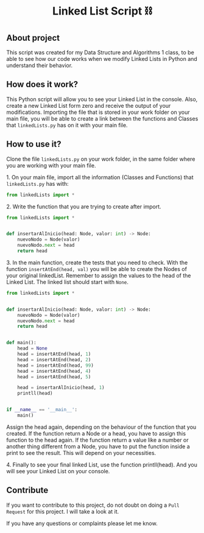 <h1 align = "center">Linked List Script ⛓️</h1>
<h2>
    About project
</h2> 

<p>
    This script was created for my Data Structure and Algorithms 1 class, to be able to see how our code works when we modify Linked Lists in Python and understand their behavior.
</p>

<h2>
    How does it work?
</h2> 

<p>
    This Python script will allow you to see your Linked List in the console. Also, create a new Linked List form zero and receive the output of your modifications. Importing the file that is stored in your work folder on your main file, you will be able to create a link between the functions and Classes that <code>linkedLists.py</code> has on it with your main file.
</p>
<h2>
  How to use it?
</h2>
<p>
    Clone the file <code>linkedLists.py</code> on your work folder, in the same folder where you are working with your main file.
</p>
<p>
    1. On your main file, import all the information (Classes and Functions) that <code>linkedLists.py</code> has with:
    
```python
from linkedLists import *
```
</p>
<p>
    2. Write the function that you are trying to create after import. 

```python
from linkedLists import *


def insertarAlInicio(head: Node, valor: int) -> Node:
    nuevoNodo = Node(valor)
    nuevoNodo.next = head
    return head
```
</p>
<p>
    3. In the main function, create the tests that you need to check. With the function <code>insertAtEnd(head, val)</code> you will be able to create the Nodes of your original linkedList. Remember to assign the values to the head of the Linked List. The linked list should start with <code>None</code>.

```python
from linkedLists import *


def insertarAlInicio(head: Node, valor: int) -> Node:
    nuevoNodo = Node(valor)
    nuevoNodo.next = head
    return head


def main():
    head = None
    head = insertAtEnd(head, 1)
    head = insertAtEnd(head, 2)
    head = insertAtEnd(head, 99)
    head = insertAtEnd(head, 4)
    head = insertAtEnd(head, 5)

    head = insertarAlInicio(head, 1)
    printll(head)


if __name__ == '__main__':
    main()
```
</p>
<p>
     Assign the head again, depending on the behaviour of the function that you created. If the function return a Node or a head, you have to assign this function to the head again. If the function return a value like a number or another thing different from a Node, you have to put the function inside a print to see the result. This will depend on your necessities.
</p>
<p>
    4. Finally to see your final linked List, use the function printll(head). And you will see your Linked List on your console.
</p>
<h2>
    Contribute
</h2>
<p>
    If you want to contribute to this project, do not doubt on doing a <code>Pull Request</code> for this project. I will take a look at it.
</p>
<p>
    If you have any questions or complaints please let me know.
</p>